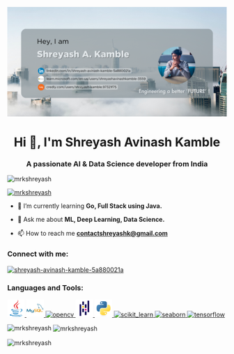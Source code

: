 ![logo](https://github.com/mrkshreyash/mrkshreyash/blob/main/GitHub%20Banner%201280x640.png)

<h1 align="center">Hi 👋, I'm Shreyash Avinash Kamble</h1>
<h3 align="center">A passionate AI & Data Science developer from India</h3>

<p align="left"> <img src="https://komarev.com/ghpvc/?username=mrkshreyash&label=Profile%20views&color=0e75b6&style=flat" alt="mrkshreyash" /> </p>

<p align="left"> <a href="https://github.com/ryo-ma/github-profile-trophy"><img src="https://github-profile-trophy.vercel.app/?username=mrkshreyash" alt="mrkshreyash" /></a> </p>

- 🌱 I’m currently learning **Go, Full Stack using Java.**

- 💬 Ask me about **ML, Deep Learning, Data Science.**

- 📫 How to reach me **contactshreyashk@gmail.com**

<h3 align="left">Connect with me:</h3>
<p align="left">
<a href="https://linkedin.com/in/shreyash-avinash-kamble-5a880021a" target="blank"><img align="center" src="https://raw.githubusercontent.com/rahuldkjain/github-profile-readme-generator/master/src/images/icons/Social/linked-in-alt.svg" alt="shreyash-avinash-kamble-5a880021a" height="30" width="40" /></a>
</p>

<h3 align="left">Languages and Tools:</h3>
<p align="left"> <a href="https://www.java.com" target="_blank" rel="noreferrer"> <img src="https://raw.githubusercontent.com/devicons/devicon/master/icons/java/java-original.svg" alt="java" width="40" height="40"/> </a> <a href="https://www.mysql.com/" target="_blank" rel="noreferrer"> <img src="https://raw.githubusercontent.com/devicons/devicon/master/icons/mysql/mysql-original-wordmark.svg" alt="mysql" width="40" height="40"/> </a> <a href="https://opencv.org/" target="_blank" rel="noreferrer"> <img src="https://www.vectorlogo.zone/logos/opencv/opencv-icon.svg" alt="opencv" width="40" height="40"/> </a> <a href="https://pandas.pydata.org/" target="_blank" rel="noreferrer"> <img src="https://raw.githubusercontent.com/devicons/devicon/2ae2a900d2f041da66e950e4d48052658d850630/icons/pandas/pandas-original.svg" alt="pandas" width="40" height="40"/> </a> <a href="https://www.python.org" target="_blank" rel="noreferrer"> <img src="https://raw.githubusercontent.com/devicons/devicon/master/icons/python/python-original.svg" alt="python" width="40" height="40"/> </a> <a href="https://scikit-learn.org/" target="_blank" rel="noreferrer"> <img src="https://upload.wikimedia.org/wikipedia/commons/0/05/Scikit_learn_logo_small.svg" alt="scikit_learn" width="40" height="40"/> </a> <a href="https://seaborn.pydata.org/" target="_blank" rel="noreferrer"> <img src="https://seaborn.pydata.org/_images/logo-mark-lightbg.svg" alt="seaborn" width="40" height="40"/> </a> <a href="https://www.tensorflow.org" target="_blank" rel="noreferrer"> <img src="https://www.vectorlogo.zone/logos/tensorflow/tensorflow-icon.svg" alt="tensorflow" width="40" height="40"/> </a> </p>

<p><img align="left" src="https://github-readme-stats.vercel.app/api/top-langs?username=mrkshreyash&show_icons=true&locale=en&layout=compact" alt="mrkshreyash" /></p>

<p>&nbsp;<img align="center" src="https://github-readme-stats.vercel.app/api?username=mrkshreyash&show_icons=true&locale=en" alt="mrkshreyash" /></p>

<p><img align="center" src="https://github-readme-streak-stats.herokuapp.com/?user=mrkshreyash&" alt="mrkshreyash" /></p>


<!---
shreyash-a-k/shreyash-a-k is a ✨ special ✨ repository because its `README.md` (this file) appears on your GitHub profile.
You can click the Preview link to take a look at your changes.
--->
